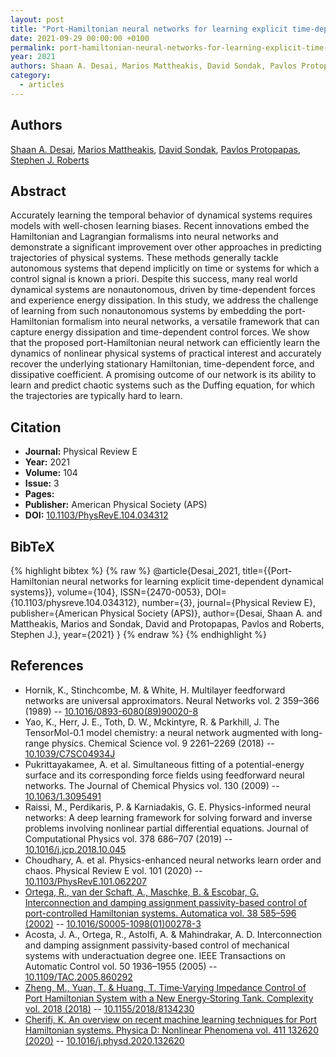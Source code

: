 ```yaml
---
layout: post
title: "Port-Hamiltonian neural networks for learning explicit time-dependent dynamical systems"
date: 2021-09-29 00:00:00 +0100
permalink: port-hamiltonian-neural-networks-for-learning-explicit-time-dependent-dynamical-systems
year: 2021
authors: Shaan A. Desai, Marios Mattheakis, David Sondak, Pavlos Protopapas, Stephen J. Roberts
category:
  - articles
---
```

 
## Authors
[Shaan A. Desai](authors/shaan_a_desai), [Marios Mattheakis](authors/marios_mattheakis), [David Sondak](authors/david_sondak), [Pavlos Protopapas](authors/pavlos_protopapas), [Stephen J. Roberts](authors/stephen_j_roberts)
 
## Abstract
Accurately learning the temporal behavior of dynamical systems requires models with well-chosen learning biases. Recent innovations embed the Hamiltonian and Lagrangian formalisms into neural networks and demonstrate a significant improvement over other approaches in predicting trajectories of physical systems. These methods generally tackle autonomous systems that depend implicitly on time or systems for which a control signal is known a priori. Despite this success, many real world dynamical systems are nonautonomous, driven by time-dependent forces and experience energy dissipation. In this study, we address the challenge of learning from such nonautonomous systems by embedding the port-Hamiltonian formalism into neural networks, a versatile framework that can capture energy dissipation and time-dependent control forces. We show that the proposed port-Hamiltonian neural network can efficiently learn the dynamics of nonlinear physical systems of practical interest and accurately recover the underlying stationary Hamiltonian, time-dependent force, and dissipative coefficient. A promising outcome of our network is its ability to learn and predict chaotic systems such as the Duffing equation, for which the trajectories are typically hard to learn.
 
## Citation
- **Journal:** Physical Review E
- **Year:** 2021
- **Volume:** 104
- **Issue:** 3
- **Pages:** 
- **Publisher:** American Physical Society (APS)
- **DOI:** [10.1103/PhysRevE.104.034312](https://doi.org/10.1103/PhysRevE.104.034312)
 
## BibTeX
{% highlight bibtex %}
{% raw %}
@article{Desai_2021,
  title={{Port-Hamiltonian neural networks for learning explicit time-dependent dynamical systems}},
  volume={104},
  ISSN={2470-0053},
  DOI={10.1103/physreve.104.034312},
  number={3},
  journal={Physical Review E},
  publisher={American Physical Society (APS)},
  author={Desai, Shaan A. and Mattheakis, Marios and Sondak, David and Protopapas, Pavlos and Roberts, Stephen J.},
  year={2021}
}
{% endraw %}
{% endhighlight %}
 
## References
- Hornik, K., Stinchcombe, M. & White, H. Multilayer feedforward networks are universal approximators. Neural Networks vol. 2 359–366 (1989) -- [10.1016/0893-6080(89)90020-8](https://doi.org/10.1016/0893-6080(89)90020-8)
- Yao, K., Herr, J. E., Toth, D. W., Mckintyre, R. & Parkhill, J. The TensorMol-0.1 model chemistry: a neural network augmented with long-range physics. Chemical Science vol. 9 2261–2269 (2018) -- [10.1039/C7SC04934J](https://doi.org/10.1039/C7SC04934J)
- Pukrittayakamee, A. et al. Simultaneous fitting of a potential-energy surface and its corresponding force fields using feedforward neural networks. The Journal of Chemical Physics vol. 130 (2009) -- [10.1063/1.3095491](https://doi.org/10.1063/1.3095491)
- Raissi, M., Perdikaris, P. & Karniadakis, G. E. Physics-informed neural networks: A deep learning framework for solving forward and inverse problems involving nonlinear partial differential equations. Journal of Computational Physics vol. 378 686–707 (2019) -- [10.1016/j.jcp.2018.10.045](https://doi.org/10.1016/j.jcp.2018.10.045)
- Choudhary, A. et al. Physics-enhanced neural networks learn order and chaos. Physical Review E vol. 101 (2020) -- [10.1103/PhysRevE.101.062207](https://doi.org/10.1103/PhysRevE.101.062207)
- [Ortega, R., van der Schaft, A., Maschke, B. & Escobar, G. Interconnection and damping assignment passivity-based control of port-controlled Hamiltonian systems. Automatica vol. 38 585–596 (2002)](interconnection-and-damping-assignment-passivity-based-control-of-port-controlled-hamiltonian-systems) -- [10.1016/S0005-1098(01)00278-3](https://doi.org/10.1016/S0005-1098(01)00278-3)
- Acosta, J. A., Ortega, R., Astolfi, A. & Mahindrakar, A. D. Interconnection and damping assignment passivity-based control of mechanical systems with underactuation degree one. IEEE Transactions on Automatic Control vol. 50 1936–1955 (2005) -- [10.1109/TAC.2005.860292](https://doi.org/10.1109/TAC.2005.860292)
- [Zheng, M., Yuan, T. & Huang, T. Time‐Varying Impedance Control of Port Hamiltonian System with a New Energy‐Storing Tank. Complexity vol. 2018 (2018)](time-varying-impedance-control-of-port-hamiltonian-system-with-a-new-energy-storing-tank) -- [10.1155/2018/8134230](https://doi.org/10.1155/2018/8134230)
- [Cherifi, K. An overview on recent machine learning techniques for Port Hamiltonian systems. Physica D: Nonlinear Phenomena vol. 411 132620 (2020)](an-overview-on-recent-machine-learning-techniques-for-port-hamiltonian-systems) -- [10.1016/j.physd.2020.132620](https://doi.org/10.1016/j.physd.2020.132620)

